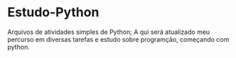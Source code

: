 # Estudo-Python
Arquivos de atividades simples de Python;
A qui será atualizado meu percurso em diversas tarefas e estudo sobre programção, começando com python.
